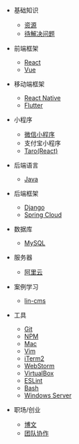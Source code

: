 - 基础知识

  - [资源](basic.md)
  - [待解决问题](todo_list.md)

- 前端框架

  - [React](frontend/react.md)
  - [Vue](frontend/vue.md)

- 移动端框架

  - [React Native](frontend/react_native.md)
  - [Flutter](frontend/flutter.md)

- 小程序

  - [微信小程序](frontend/wechat.md)
  - 支付宝小程序
  - [Taro(React)](frontend/taro.md)

- 后端语言

  - [Java](backend/java.md)

- 后端框架

  - [Django](backend/django.md)
  - [Spring Cloud](backend/spring_cloud.md)

- 数据库

  - [MySQL](backend/mysql.md)

- 服务器

  - [阿里云](backend/aliyun.md)

- 案例学习
 
  - [lin-cms](case_study/lin_cms.md)

- 工具

  - [Git](tools/git.md)
  - [NPM](tools/npm.md)
  - [Mac](tools/mac.md)
  - [Vim](tools/vim.md)
  - [iTerm2](tools/iTerm2.md)
  - [WebStorm](tools/webstorm.md)
  - [VirtualBox](tools/virtualbox.md)
  - [ESLint](tools/eslint.md)
  - [Bash](tools/bash.md)
  - [Windows Server](tools/windows_server.md)

- 职场/创业

  - [博文](career.md)
  - [团队协作](teamwork.md)
